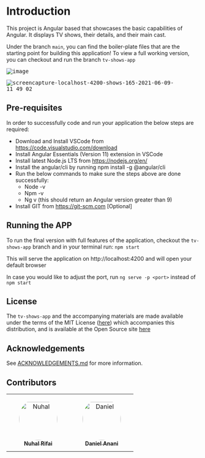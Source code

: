# Introduction

This project is Angular based that showcases the basic capabilities of Angular. It displays TV shows, their details, and their main cast.

Under the branch `main`, you can find the boiler-plate files that are the starting point for building this application! To view a full working version, you can checkout and run the branch `tv-shows-app`

<kbd>![image](https://user-images.githubusercontent.com/29376981/121323175-45a87c80-c918-11eb-84d2-1e8803e688b4.png)</kbd>

<kbd>![screencapture-localhost-4200-shows-165-2021-06-09-11_49_02](https://user-images.githubusercontent.com/29376981/121324383-5ad1db00-c919-11eb-82a0-7b8044ca8690.png)</kbd>

## Pre-requisites

In order to successfully code and run your application the below steps are required:

- Download and Install VSCode from https://code.visualstudio.com/download
- Install Angular Essentials (Version 11) extension in VSCode
- Install latest Node.js LTS from https://nodejs.org/en/
- Install the angular/cli by running npm install -g @angular/cli
- Run the below commands to make sure the steps above are done successfully:
  - Node -v
  - Npm -v
  - Ng v (this should return an Angular version greater than 9) 
- Install GIT from https://git-scm.com [Optional]

## Running the APP

To run the final version with full features of the application, checkout the `tv-shows-app` branch and in your terminal run: `npm start`

This will serve the application on http://localhost:4200 and will open your default browser

In case you would like to adjust the port, run `ng serve -p <port>` instead of `npm start`

## License

The `tv-shows-app` and the accompanying materials are made available
under the terms of the MIT License ([here](LICENSE.md)) which accompanies this
distribution, and is available at the Open Source site [here](https://opensource.org/licenses/MIT)

## Acknowledgements

See [ACKNOWLEDGEMENTS.md](./ACKNOWLEDGEMENTS.md) for more information.

## Contributors

<table>
<tr>
    <td align="center" style="word-wrap: break-word; width: 150.0; height: 150.0">
        <a href=https://github.com/nrifai>
            <img src=https://avatars.githubusercontent.com/u/29376981?v=4 width="100;"  style="border-radius:50%;align-items:center;justify-content:center;overflow:hidden;padding-top:10px" alt=Nuhal Rifai/>
            <br />
            <sub style="font-size:14px"><b>Nuhal Rifai</b></sub>
        </a>
    </td>
    <td align="center" style="word-wrap: break-word; width: 150.0; height: 150.0">
        <a href=https://github.com/dandashino>
            <img src=https://avatars.githubusercontent.com/u/9160931?v=4 width="100;"  style="border-radius:50%;align-items:center;justify-content:center;overflow:hidden;padding-top:10px" alt=Daniel Anani/>
            <br />
            <sub style="font-size:14px"><b>Daniel Anani</b></sub>
        </a>
    </td>
</tr>
</table>

##

